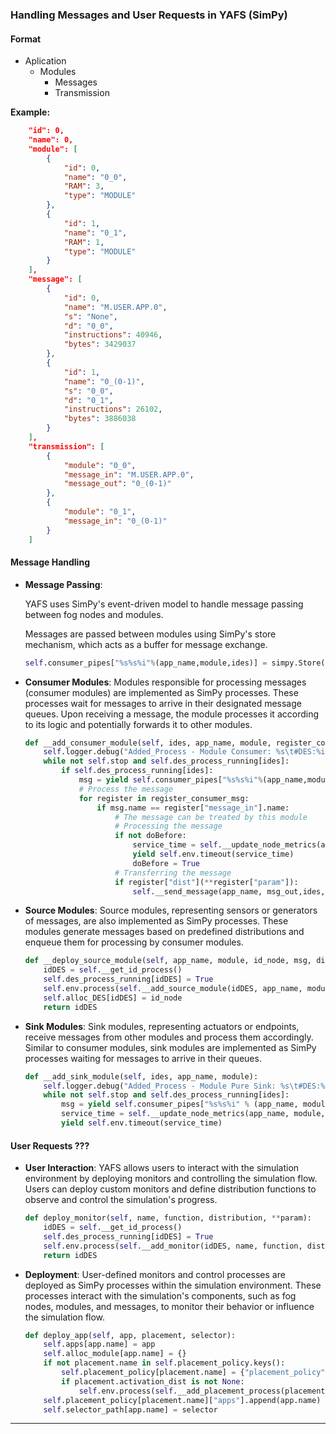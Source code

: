 ### Handling Messages and User Requests in YAFS (SimPy)

#### Format

- Aplication
  - Modules
    - Messages
    - Transmission

**Example:**
```json
    "id": 0,
    "name": 0,
    "module": [
        {
            "id": 0,
            "name": "0_0",
            "RAM": 3,
            "type": "MODULE"
        },
        {
            "id": 1,
            "name": "0_1",
            "RAM": 1,
            "type": "MODULE"
        }
    ],
    "message": [
        {
            "id": 0,
            "name": "M.USER.APP.0",
            "s": "None",
            "d": "0_0",
            "instructions": 40946,
            "bytes": 3429037
        },
        {
            "id": 1,
            "name": "0_(0-1)",
            "s": "0_0",
            "d": "0_1",
            "instructions": 26102,
            "bytes": 3886038
        }
    ],
    "transmission": [
        {
            "module": "0_0",
            "message_in": "M.USER.APP.0",
            "message_out": "0_(0-1)"
        },
        {
            "module": "0_1",
            "message_in": "0_(0-1)"
        }
    ]

```

#### Message Handling

- **Message Passing**: 
    
    YAFS uses SimPy's event-driven model to handle message passing between fog nodes and modules. 
  
    Messages are passed between modules using SimPy's store mechanism, which acts as a buffer for message exchange.
  
  ```python
  self.consumer_pipes["%s%s%i"%(app_name,module,ides)] = simpy.Store(self.env)
  ```

- **Consumer Modules**: Modules responsible for processing messages (consumer modules) are implemented as SimPy processes. These processes wait for messages to arrive in their designated message queues. Upon receiving a message, the module processes it according to its logic and potentially forwards it to other modules.

  ```python
  def __add_consumer_module(self, ides, app_name, module, register_consumer_msg):
      self.logger.debug("Added_Process - Module Consumer: %s\t#DES:%i" % (module, ides))
      while not self.stop and self.des_process_running[ides]:
          if self.des_process_running[ides]:
              msg = yield self.consumer_pipes["%s%s%i"%(app_name,module,ides)].get()
              # Process the message
              for register in register_consumer_msg:
                  if msg.name == register["message_in"].name:
                      # The message can be treated by this module
                      # Processing the message
                      if not doBefore:
                          service_time = self.__update_node_metrics(app_name, module, msg, ides, type)
                          yield self.env.timeout(service_time)
                          doBefore = True
                      # Transferring the message
                      if register["dist"](**register["param"]):
                          self.__send_message(app_name, msg_out,ides, self.FORWARD_METRIC)
  ```

- **Source Modules**: Source modules, representing sensors or generators of messages, are also implemented as SimPy processes. These modules generate messages based on predefined distributions and enqueue them for processing by consumer modules.

  ```python
  def __deploy_source_module(self, app_name, module, id_node, msg, distribution):
      idDES = self.__get_id_process()
      self.des_process_running[idDES] = True
      self.env.process(self.__add_source_module(idDES, app_name, module, msg, distribution))
      self.alloc_DES[idDES] = id_node
      return idDES
  ```

- **Sink Modules**: Sink modules, representing actuators or endpoints, receive messages from other modules and process them accordingly. Similar to consumer modules, sink modules are implemented as SimPy processes waiting for messages to arrive in their queues.

  ```python
  def __add_sink_module(self, ides, app_name, module):
      self.logger.debug("Added_Process - Module Pure Sink: %s\t#DES:%i" % (module, ides))
      while not self.stop and self.des_process_running[ides]:
          msg = yield self.consumer_pipes["%s%s%i" % (app_name, module, ides)].get()
          service_time = self.__update_node_metrics(app_name, module, msg, ides, type)
          yield self.env.timeout(service_time)
  ```

#### User Requests ???

- **User Interaction**: YAFS allows users to interact with the simulation environment by deploying monitors and controlling the simulation flow. Users can deploy custom monitors and define distribution functions to observe and control the simulation's progress.

  ```python
  def deploy_monitor(self, name, function, distribution, **param):
      idDES = self.__get_id_process()
      self.des_process_running[idDES] = True
      self.env.process(self.__add_monitor(idDES, name, function, distribution, **param))
      return idDES
  ```

- **Deployment**: User-defined monitors and control processes are deployed as SimPy processes within the simulation environment. These processes interact with the simulation's components, such as fog nodes, modules, and messages, to monitor their behavior or influence the simulation flow.

  ```python
  def deploy_app(self, app, placement, selector):
      self.apps[app.name] = app
      self.alloc_module[app.name] = {}
      if not placement.name in self.placement_policy.keys():
          self.placement_policy[placement.name] = {"placement_policy": placement, "apps": []}
          if placement.activation_dist is not None:
              self.env.process(self.__add_placement_process(placement))
      self.placement_policy[placement.name]["apps"].append(app.name)
      self.selector_path[app.name] = selector
  ```

---